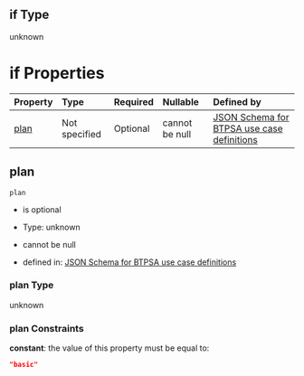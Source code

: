 ## if Type

unknown

# if Properties

| Property      | Type          | Required | Nullable       | Defined by                                                                                                                                                                                                                                  |
| :------------ | :------------ | :------- | :------------- | :------------------------------------------------------------------------------------------------------------------------------------------------------------------------------------------------------------------------------------------ |
| [plan](#plan) | Not specified | Optional | cannot be null | [JSON Schema for BTPSA use case definitions](btpsa-usecase-properties-services-items-allof-1-then-allof-17-then-allof-0-if-properties-plan.md "undefined#/properties/services/items/allOf/1/then/allOf/17/then/allOf/0/if/properties/plan") |

## plan



`plan`

*   is optional

*   Type: unknown

*   cannot be null

*   defined in: [JSON Schema for BTPSA use case definitions](btpsa-usecase-properties-services-items-allof-1-then-allof-17-then-allof-0-if-properties-plan.md "undefined#/properties/services/items/allOf/1/then/allOf/17/then/allOf/0/if/properties/plan")

### plan Type

unknown

### plan Constraints

**constant**: the value of this property must be equal to:

```json
"basic"
```
